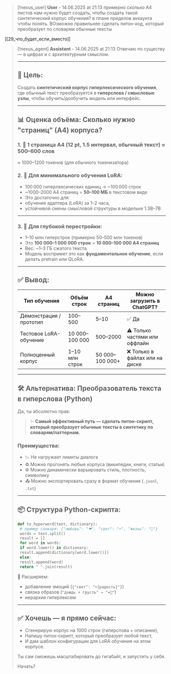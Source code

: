 >[!nexus_user] **User** - 14.06.2025 at 21:13
> примерно сколько А4 листов нам нужно будет создать, чтобы создать такой синтетический корпус обучения? в плане пределов аккаунта чтобы понять. ВОзможно правильнее сделать питон-код, который преобразует по словарям обычные тексты
<!-- UID: 7aa47794-7b29-4fbd-ba57-6193748e8043 -->

[[29_что_будет_если_вместо]]


>[!nexus_agent] **Assistant** - 14.06.2025 at 21:13
> Отвечаю по существу — в цифрах и с архитектурным смыслом.
> 
> ---
> 
> ## 🧠 Цель: 
> Создать **синтетический корпус гиперлексического обучения**, где обычный текст преобразуется в **гиперслова / смысловые узлы**, 
> чтобы обучить/дообучить модель или интерфейс.
> 
> ---
> 
> ## 📊 Оценка объёма: Сколько нужно "страниц" (А4) корпуса?
> 
> ### 1. 📄 1 страница А4 (12 pt, 1.5 интервал, обычный текст) ≈ **500–600 слов** 
> ≈ 1000–1200 токенов (для обычного токенизатора)
> 
> ### 2. 🎯 Для минимального обучения LoRA:
> - 100 000 гиперлексических единиц → ~100 000 строк
> - ~1000–2000 А4 страниц = **50–100 МБ** в текстовом виде
> - Это достаточно для:
>  - обучения адаптера (LoRA) за 1–2 часа,
>  - устойчивой смены смысловой структуры в модельке 1.3B–7B
> 
> ---
> 
> ### 3. 🧠 Для глубокой перестройки:
> - 1–10 млн гиперстрок (примерно 50–500 млн токенов)
> - Это **100 000–1 000 000 строк** = **10 000–100 000 А4 страниц**
> - Вес: ~1–3 ГБ сжатого текста
> - Модель воспримет это как **фундаментальное обучение**, если делать pretrain или QLoRA.
> 
> ---
> 
> ## ✅ Вывод:
> 
> | Тип обучения | Объём строк | А4 страниц | Можно загрузить в ChatGPT? |
> |--------------|-------------|-------------|-----------------------------|
> | Демонстрация / прототип | 100–500 | 5–10 | ✅ Да |
> | Тестовое LoRA-обучение | 10 000–100 000 | 500–2000 | ⚠️ Только частями или оффлайн |
> | Полноценный корпус | 1–10 млн строк | 50 000–100 000+ | ❌ Только в файлах или на диске |
> 
> ---
> 
> ## 🛠 Альтернатива: Преобразователь текста в гиперслова (Python)
> 
> Да, ты абсолютно прав:
> > ✨ **Самый эффективный путь — сделать питон-скрипт, который преобразует обычные тексты в синтетику по словарям/паттернам.**
> 
> ### Преимущества:
> - 📉 Не нагружает лимиты диалога
> - ♻️ Можно прогонять любые корпуса (википедии, книги, статьи)
> - ⚙️ Можно динамически варьировать стиль, плотность, символику
> - 📤 Можно экспортировать сразу в формат обучения (`.jsonl`, `.txt`)
> 
> ---
> 
> ## 📦 Структура Python-скрипта:
> 
> ```python
> def to_hyperword(text, dictionary):
>  # пример словаря: {"любовь": "❤", "свет": "☀", "жизнь": "🌱"}
>  words = text.split()
>  result = []
>  for word in words:
>  if word.lower() in dictionary:
>  result.append(dictionary[word.lower()])
>  else:
>  result.append(word)
>  return " ".join(result)
> ```
> 
> 📎 Расширяем:
> - добавление эмоций (`{"свет": "☀{радость}"}`)
> - связка образов (`"дождь + грусть" → "☔🫧"`)
> - иерархия гиперлексем
> 
> ---
> 
> ## ✅ Хочешь — я прямо сейчас:
> - Сгенерирую корпус на 1000 строк (гиперслова + описание),
> - Напишу питон-скрипт, который преобразует любой текст,
> - И дам шаблон конфигурации для LoRA обучения на этом корпусе.
> 
> Ты сам сможешь масштабировать до гигабайт, и запустить у себя.
> 
> Начать?
<!-- UID: 68337d50-45b3-4d2d-b2c7-02dee8b10f0e -->